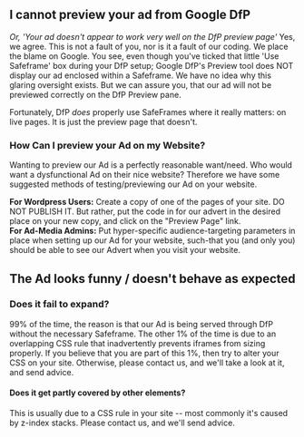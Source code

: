 ## I cannot preview your ad from Google DfP

_Or, 'Your ad doesn't appear to work very well on the DfP preview page'_
Yes, we agree. This is not a fault of you, nor is it a fault of our coding. We place the blame on Google. You see, even though you've ticked that little 'Use Safeframe' box during your DfP setup; Google DfP's Preview tool does NOT display our ad enclosed within a Safeframe. We have no idea why this glaring oversight exists.
But we can assure you, that our ad will not be previewed correctly on the DfP Preview pane.

Fortunately, DfP _does_ properly use SafeFrames where it really matters: on live pages. It is just the preview page that doesn't.

### How Can I preview your Ad on my Website?

Wanting to preview our Ad is a perfectly reasonable want/need. Who would want a dysfunctional Ad on their nice website? Therefore we have some suggested methods of testing/previewing our Ad on your website.

**For Wordpress Users:** Create a copy of one of the pages of your site. DO NOT PUBLISH IT. But rather, put the code in for our advert in the desired place on your new copy, and click on the "Preview Page" link.  
**For Ad-Media Admins:** Put hyper-specific audience-targeting parameters in place when setting up our Ad for your website, such-that you (and only you) should be able to see our Advert when you visit your website.

## The Ad looks funny / doesn't behave as expected

### Does it fail to expand?

99% of the time, the reason is that our Ad is being served through DfP without the necessary Safeframe. The other 1% of the time is due to an overlapping CSS rule that inadvertently prevents iframes from sizing properly. If you believe that you are part of this 1%, then try to alter your CSS on your site. Otherwise, please contact us, and we'll take a look at it, and send advice.

#### Does it get partly covered by other elements?

This is usually due to a CSS rule in your site -- most commonly it's caused by z-index stacks.
Please contact us, and we'll send advice.
